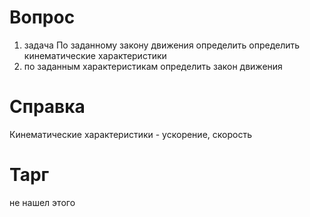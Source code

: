 # Вопрос
1. задача 
 По заданному закону движения определить определить кинематические характеристики
2. по заданным характеристикам определить закон движения  

# Справка
Кинематические характеристики - ускорение, скорость

# Тарг
не нашел этого 
